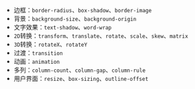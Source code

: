 - 边框：`border-radius`、`box-shadow`、`border-image`
- 背景：`background-size`、`background-origin`
- 文字效果：`text-shadow`、`word-wrap`
- `2D`转换：`transform`、`translate`、`rotate`、`scale`、`skew`、`matrix`
- `3D`转换：`rotateX`、`rotateY`
- 过渡：`transition`
- 动画：`animation`
- 多列：`column-count`、`column-gap`、`column-rule`
- 用户界面：`resize`、`box-sizing`、`outline-offset`